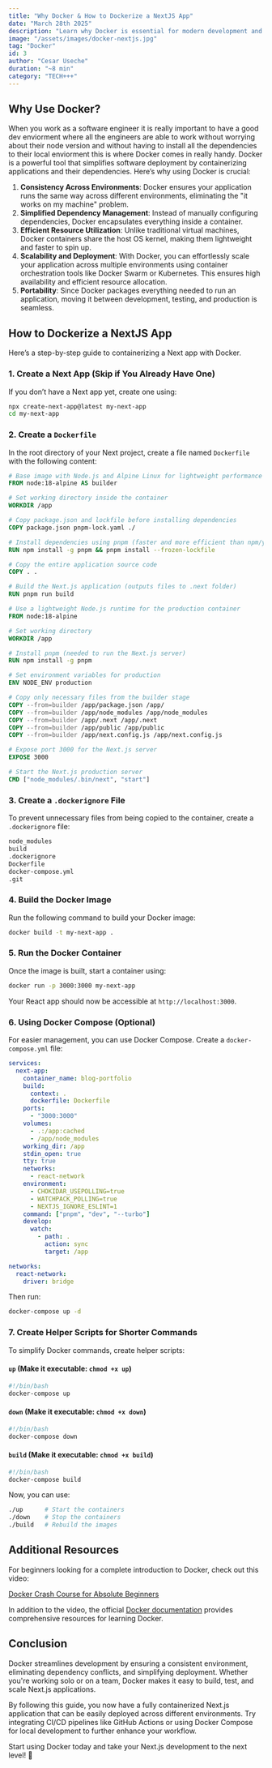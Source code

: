 ```yaml
---
title: "Why Docker & How to Dockerize a NextJS App"
date: "March 28th 2025"
description: "Learn why Docker is essential for modern development and how to containerize a NextJS app with a step-by-step guide."
image: "/assets/images/docker-nextjs.jpg"
tag: "Docker"
id: 3
author: "Cesar Useche"
duration: "~8 min"
category: "TECH+++"
---
```


## Why Use Docker?

When you work as a software engineer it is really important to have a good dev enviorment where all the engineers are able to work without worrying about their node version and without having to install all the dependencies to their local enviorment this is where Docker comes in really handy. Docker is a powerful tool that simplifies software deployment by containerizing applications and their dependencies. Here’s why using Docker is crucial:

1. **Consistency Across Environments**: Docker ensures your application runs the same way across different environments, eliminating the "it works on my machine" problem.
2. **Simplified Dependency Management**: Instead of manually configuring dependencies, Docker encapsulates everything inside a container.
3. **Efficient Resource Utilization**: Unlike traditional virtual machines, Docker containers share the host OS kernel, making them lightweight and faster to spin up.
4. **Scalability and Deployment**: With Docker, you can effortlessly scale your application across multiple environments using container orchestration tools like Docker Swarm or Kubernetes. This ensures high availability and efficient resource allocation.
5. **Portability**: Since Docker packages everything needed to run an application, moving it between development, testing, and production is seamless.

## How to Dockerize a NextJS App

Here’s a step-by-step guide to containerizing a Next app with Docker.

### 1. Create a Next App (Skip if You Already Have One)

If you don’t have a Next app yet, create one using:
```sh
npx create-next-app@latest my-next-app
cd my-next-app
```

### 2. Create a `Dockerfile`

In the root directory of your Next project, create a file named `Dockerfile` with the following content:

```Dockerfile
# Base image with Node.js and Alpine Linux for lightweight performance
FROM node:18-alpine AS builder

# Set working directory inside the container
WORKDIR /app

# Copy package.json and lockfile before installing dependencies
COPY package.json pnpm-lock.yaml ./

# Install dependencies using pnpm (faster and more efficient than npm/yarn)
RUN npm install -g pnpm && pnpm install --frozen-lockfile

# Copy the entire application source code
COPY . .

# Build the Next.js application (outputs files to .next folder)
RUN pnpm run build

# Use a lightweight Node.js runtime for the production container
FROM node:18-alpine

# Set working directory
WORKDIR /app

# Install pnpm (needed to run the Next.js server)
RUN npm install -g pnpm

# Set environment variables for production
ENV NODE_ENV production

# Copy only necessary files from the builder stage
COPY --from=builder /app/package.json /app/
COPY --from=builder /app/node_modules /app/node_modules
COPY --from=builder /app/.next /app/.next
COPY --from=builder /app/public /app/public
COPY --from=builder /app/next.config.js /app/next.config.js

# Expose port 3000 for the Next.js server
EXPOSE 3000

# Start the Next.js production server
CMD ["node_modules/.bin/next", "start"]

```

### 3. Create a `.dockerignore` File

To prevent unnecessary files from being copied to the container, create a `.dockerignore` file:

```sh
node_modules
build
.dockerignore
Dockerfile
docker-compose.yml
.git
```

### 4. Build the Docker Image

Run the following command to build your Docker image:

```sh
docker build -t my-next-app .
```

### 5. Run the Docker Container

Once the image is built, start a container using:
```sh
docker run -p 3000:3000 my-next-app
```
Your React app should now be accessible at `http://localhost:3000`.

### 6. Using Docker Compose (Optional)

For easier management, you can use Docker Compose. Create a `docker-compose.yml` file:

```yaml
services:
  next-app:
    container_name: blog-portfolio
    build:
      context: .
      dockerfile: Dockerfile
    ports:
      - "3000:3000"
    volumes:
      - .:/app:cached
      - /app/node_modules
    working_dir: /app
    stdin_open: true
    tty: true
    networks:
      - react-network
    environment:
      - CHOKIDAR_USEPOLLING=true
      - WATCHPACK_POLLING=true
      - NEXTJS_IGNORE_ESLINT=1
    command: ["pnpm", "dev", "--turbo"]
    develop:
      watch:
        - path: .
          action: sync
          target: /app

networks:
  react-network:
    driver: bridge

```

Then run:
```sh
docker-compose up -d
```

### 7. Create Helper Scripts for Shorter Commands

To simplify Docker commands, create helper scripts:

#### `up` (Make it executable: `chmod +x up`)
```sh
#!/bin/bash
docker-compose up
```

#### `down` (Make it executable: `chmod +x down`)
```sh
#!/bin/bash
docker-compose down
```

#### `build` (Make it executable: `chmod +x build`)
```sh
#!/bin/bash
docker-compose build
```

Now, you can use:
```sh
./up      # Start the containers
./down    # Stop the containers
./build   # Rebuild the images
```

## Additional Resources

For beginners looking for a complete introduction to Docker, check out this video:

[Docker Crash Course for Absolute Beginners](https://www.youtube.com/watch?v=pg19Z8LL06w)

In addition to the video, the official [Docker documentation](https://docs.docker.com/) provides comprehensive resources for learning Docker.

## Conclusion

Docker streamlines development by ensuring a consistent environment, eliminating dependency conflicts, and simplifying deployment. Whether you're working solo or on a team, Docker makes it easy to build, test, and scale Next.js applications.

By following this guide, you now have a fully containerized Next.js application that can be easily deployed across different environments. Try integrating CI/CD pipelines like GitHub Actions or using Docker Compose for local development to further enhance your workflow.

Start using Docker today and take your Next.js development to the next level! 🐋